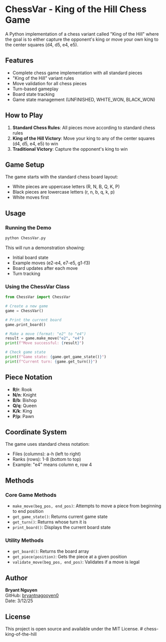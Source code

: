 # ChessVar - King of the Hill Chess Game

A Python implementation of a chess variant called "King of the Hill" where the goal is to either capture the opponent's king or move your own king to the center squares (d4, d5, e4, e5).

## Features

- Complete chess game implementation with all standard pieces
- "King of the Hill" variant rules
- Move validation for all chess pieces
- Turn-based gameplay
- Board state tracking
- Game state management (UNFINISHED, WHITE_WON, BLACK_WON)

## How to Play

1. **Standard Chess Rules**: All pieces move according to standard chess rules
2. **King of the Hill Victory**: Move your king to any of the center squares (d4, d5, e4, e5) to win
3. **Traditional Victory**: Capture the opponent's king to win

## Game Setup

The game starts with the standard chess board layout:
- White pieces are uppercase letters (R, N, B, Q, K, P)
- Black pieces are lowercase letters (r, n, b, q, k, p)
- White moves first

## Usage

### Running the Demo

```bash
python ChessVar.py
```

This will run a demonstration showing:
- Initial board state
- Example moves (e2-e4, e7-e5, g1-f3)
- Board updates after each move
- Turn tracking

### Using the ChessVar Class

```python
from ChessVar import ChessVar

# Create a new game
game = ChessVar()

# Print the current board
game.print_board()

# Make a move (format: "e2" to "e4")
result = game.make_move("e2", "e4")
print(f"Move successful: {result}")

# Check game state
print(f"Game state: {game.get_game_state()}")
print(f"Current turn: {game.get_turn()}")
```

## Piece Notation

- **R/r**: Rook
- **N/n**: Knight  
- **B/b**: Bishop
- **Q/q**: Queen
- **K/k**: King
- **P/p**: Pawn

## Coordinate System

The game uses standard chess notation:
- Files (columns): a-h (left to right)
- Ranks (rows): 1-8 (bottom to top)
- Example: "e4" means column e, row 4

## Methods

### Core Game Methods
- `make_move(beg_pos, end_pos)`: Attempts to move a piece from beginning to end position
- `get_game_state()`: Returns current game state
- `get_turn()`: Returns whose turn it is
- `print_board()`: Displays the current board state

### Utility Methods
- `get_board()`: Returns the board array
- `get_piece(position)`: Gets the piece at a given position
- `validate_move(beg_pos, end_pos)`: Validates if a move is legal

## Author

**Bryant Nguyen**  
GitHub: [bryantnagooyen0](https://github.com/bryantnagooyen0)  
Date: 3/12/25

## License

This project is open source and available under the MIT License.
#   c h e s s - k i n g - o f - t h e - h i l l  
 